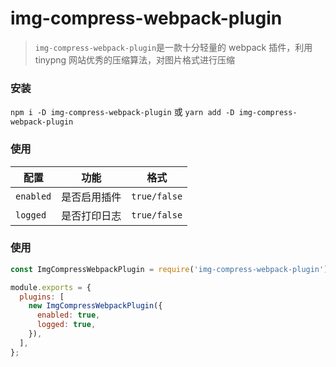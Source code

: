 # img-compress-webpack-plugin

> `img-compress-webpack-plugin`是一款十分轻量的 webpack 插件，利用 tinypng 网站优秀的压缩算法，对图片格式进行压缩

### 安装

`npm i -D img-compress-webpack-plugin` 或 `yarn add -D img-compress-webpack-plugin`

### 使用

| 配置      | 功能         | 格式         |
| --------- | ------------ | ------------ |
| `enabled` | 是否启用插件 | `true/false` |
| `logged`  | 是否打印日志 | `true/false` |

### 使用

```js
const ImgCompressWebpackPlugin = require('img-compress-webpack-plugin');

module.exports = {
  plugins: [
    new ImgCompressWebpackPlugin({
      enabled: true,
      logged: true,
    }),
  ],
};
```
